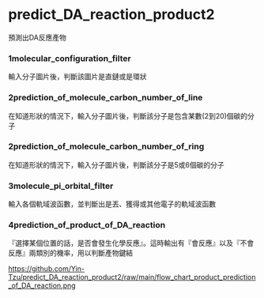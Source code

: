 # predict_DA_reaction_product2

預測出DA反應產物

### 1molecular_configuration_filter

輸入分子圖片後，判斷該圖片是直鏈或是環狀

### 2prediction_of_molecule_carbon_number_of_line

在知道形狀的情況下，輸入分子圖片後，判斷該分子是包含某數(2到20)個碳的分子

### 2prediction_of_molecule_carbon_number_of_ring

在知道形狀的情況下，輸入分子圖片後，判斷該分子是5或6個碳的分子

### 3molecule_pi_orbital_filter

輸入各個軌域波函數，並判斷出是丟、獲得或其他電子的軌域波函數

### 4prediction_of_product_of_DA_reaction

『選擇某個位置的話，是否會發生化學反應』。這時輸出有『會反應』以及『不會反應』兩類別的機率，用以判斷產物鍵結

https://github.com/Yin-Tzu/predict_DA_reaction_product2/raw/main/flow_chart_product_prediction_of_DA_reaction.png

